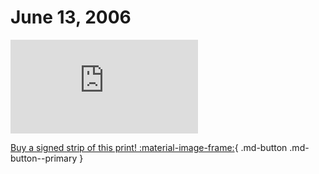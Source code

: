 # June 13, 2006

![](https://www.achewood.com/comic.php?date=06132006)

[Buy a signed strip of this print! :material-image-frame:](https://achewood-holiday-pop-up.myshopify.com/products/strip#06132006){ .md-button .md-button--primary }
